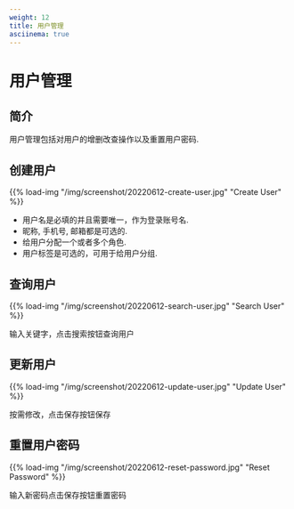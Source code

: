 ```yaml
---
weight: 12
title: 用户管理
asciinema: true
---
```


# 用户管理

## 简介

用户管理包括对用户的增删改查操作以及重置用户密码.

## 创建用户

{{% load-img "/img/screenshot/20220612-create-user.jpg" "Create User" %}}

- 用户名是必填的并且需要唯一，作为登录账号名.
- 昵称, 手机号, 邮箱都是可选的.
- 给用户分配一个或者多个角色.
- 用户标签是可选的，可用于给用户分组.

## 查询用户

{{% load-img "/img/screenshot/20220612-search-user.jpg" "Search User" %}}

输入关键字，点击搜索按钮查询用户

## 更新用户

{{% load-img "/img/screenshot/20220612-update-user.jpg" "Update User" %}}

按需修改，点击保存按钮保存

## 重置用户密码

{{% load-img "/img/screenshot/20220612-reset-password.jpg" "Reset Password" %}}

输入新密码点击保存按钮重置密码
